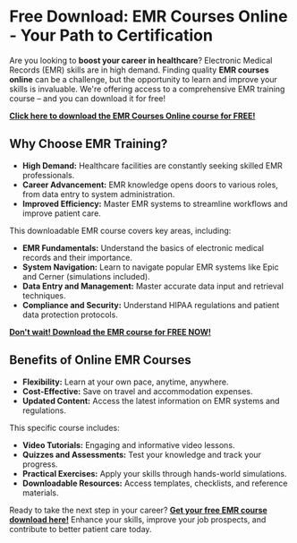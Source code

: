 # Free Download: EMR Courses Online - Your Path to Certification

Are you looking to **boost your career in healthcare**? Electronic Medical Records (EMR) skills are in high demand. Finding quality **EMR courses online** can be a challenge, but the opportunity to learn and improve your skills is invaluable. We're offering access to a comprehensive EMR training course – and you can download it for free!

[**Click here to download the EMR Courses Online course for FREE!**](https://udemywork.com/emr-courses-online)

## Why Choose EMR Training?

*   **High Demand:** Healthcare facilities are constantly seeking skilled EMR professionals.
*   **Career Advancement:** EMR knowledge opens doors to various roles, from data entry to system administration.
*   **Improved Efficiency:** Master EMR systems to streamline workflows and improve patient care.

This downloadable EMR course covers key areas, including:

*   **EMR Fundamentals:** Understand the basics of electronic medical records and their importance.
*   **System Navigation:** Learn to navigate popular EMR systems like Epic and Cerner (simulations included).
*   **Data Entry and Management:** Master accurate data input and retrieval techniques.
*   **Compliance and Security:** Understand HIPAA regulations and patient data protection protocols.

[**Don't wait! Download the EMR course for FREE NOW!**](https://udemywork.com/emr-courses-online)

## Benefits of Online EMR Courses

*   **Flexibility:** Learn at your own pace, anytime, anywhere.
*   **Cost-Effective:** Save on travel and accommodation expenses.
*   **Updated Content:** Access the latest information on EMR systems and regulations.

This specific course includes:

*   **Video Tutorials:** Engaging and informative video lessons.
*   **Quizzes and Assessments:** Test your knowledge and track your progress.
*   **Practical Exercises:** Apply your skills through hands-world simulations.
*   **Downloadable Resources:** Access templates, checklists, and reference materials.

Ready to take the next step in your career? **[Get your free EMR course download here!](https://udemywork.com/emr-courses-online)** Enhance your skills, improve your job prospects, and contribute to better patient care today.
